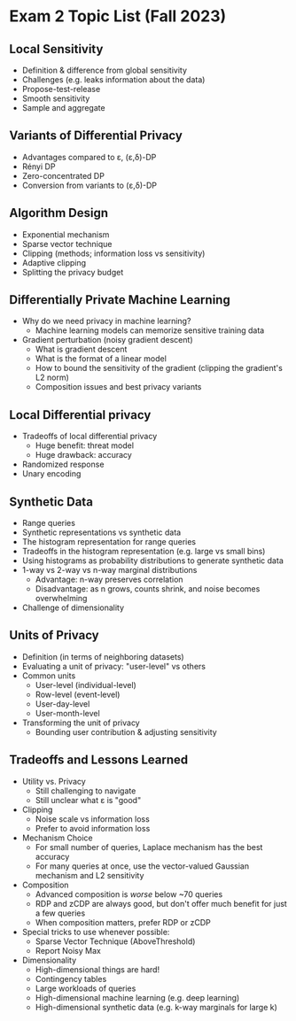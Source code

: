 # Exam 2 Topic List (Fall 2023)

## Local Sensitivity

- Definition & difference from global sensitivity
- Challenges (e.g. leaks information about the data)
- Propose-test-release
- Smooth sensitivity
- Sample and aggregate

## Variants of Differential Privacy

- Advantages compared to ε, (ε,δ)-DP
- Rényi DP
- Zero-concentrated DP
- Conversion from variants to (ε,δ)-DP

## Algorithm Design

- Exponential mechanism
- Sparse vector technique
- Clipping (methods; information loss vs sensitivity)
- Adaptive clipping
- Splitting the privacy budget

## Differentially Private Machine Learning

- Why do we need privacy in machine learning?
  - Machine learning models can memorize sensitive training data
- Gradient perturbation (noisy gradient descent)
  - What is gradient descent
  - What is the format of a linear model
  - How to bound the sensitivity of the gradient (clipping the gradient's L2 norm)
  - Composition issues and best privacy variants

## Local Differential privacy

- Tradeoffs of local differential privacy
  - Huge benefit: threat model
  - Huge drawback: accuracy
- Randomized response
- Unary encoding

## Synthetic Data

- Range queries
- Synthetic representations vs synthetic data
- The histogram representation for range queries
- Tradeoffs in the histogram representation (e.g. large vs small bins)
- Using histograms as probability distributions to generate synthetic data
- 1-way vs 2-way vs n-way marginal distributions
  - Advantage: n-way preserves correlation
  - Disadvantage: as n grows, counts shrink, and noise becomes overwhelming
- Challenge of dimensionality

## Units of Privacy

- Definition (in terms of neighboring datasets)
- Evaluating a unit of privacy: "user-level" vs others
- Common units
  - User-level (individual-level)
  - Row-level (event-level)
  - User-day-level
  - User-month-level
- Transforming the unit of privacy
  - Bounding user contribution & adjusting sensitivity

## Tradeoffs and Lessons Learned

- Utility vs. Privacy
  - Still challenging to navigate
  - Still unclear what ε is "good"
- Clipping
  - Noise scale vs information loss
  - Prefer to avoid information loss
- Mechanism Choice
  - For small number of queries, Laplace mechanism has the best accuracy
  - For many queries at once, use the vector-valued Gaussian mechanism and L2 sensitivity
- Composition
  - Advanced composition is *worse* below ~70 queries
  - RDP and zCDP are always good, but don't offer much benefit for just a few queries
  - When composition matters, prefer RDP or zCDP
- Special tricks to use whenever possible:
  - Sparse Vector Technique (AboveThreshold)
  - Report Noisy Max
- Dimensionality
  - High-dimensional things are hard!
  - Contingency tables
  - Large workloads of queries
  - High-dimensional machine learning (e.g. deep learning)
  - High-dimensional synthetic data (e.g. k-way marginals for large k)
